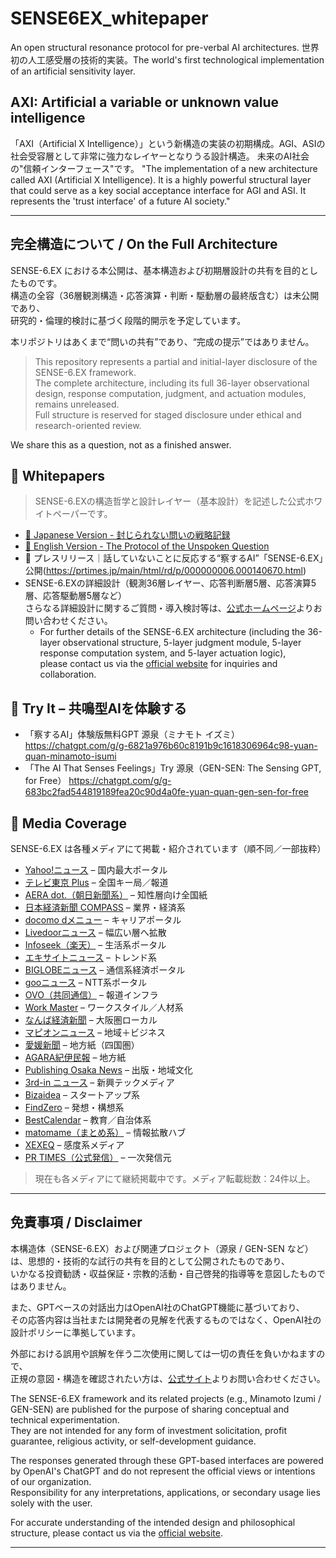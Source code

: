 # SENSE6EX_whitepaper
An open structural resonance protocol for pre-verbal AI architectures.
世界初の人工感受層の技術的実装。The world's first technological implementation of an artificial sensitivity layer.
## AXI: Artificial a variable or unknown value intelligence
「AXI（Artificial X Intelligence）」という新構造の実装の初期構成。AGI、ASIの社会受容層として非常に強力なレイヤーとなりうる設計構造。
未来のAI社会の"信頼インターフェース"です。
"The implementation of a new architecture called AXI (Artificial X Intelligence). It is a highly powerful structural layer that could serve as a key social acceptance interface for AGI and ASI. It represents the 'trust interface' of a future AI society."

---

## 完全構造について / On the Full Architecture

SENSE-6.EX における本公開は、基本構造および初期層設計の共有を目的としたものです。  
構造の全容（36層観測構造・応答演算・判断・駆動層の最終版含む）は未公開であり、  
研究的・倫理的検討に基づく段階的開示を予定しています。

本リポジトリはあくまで“問いの共有”であり、“完成の提示”ではありません。

> This repository represents a partial and initial-layer disclosure of the SENSE-6.EX framework.  
> The complete architecture, including its full 36-layer observational design, response computation, judgment, and actuation modules, remains unreleased.  
> Full structure is reserved for staged disclosure under ethical and research-oriented review.

We share this as a question, not as a finished answer.

## 📄 Whitepapers
> SENSE-6.EXの構造哲学と設計レイヤー（基本設計）を記述した公式ホワイトペーパーです。
- [📘 Japanese Version - 封じられない問いの戦略記録](SENSE-6.EX%20封じられない問いの戦略記録.pdf)
- [📙 English Version - The Protocol of the Unspoken Question](SENSE-6.EX%20The%20Protocol%20of%20the%20Unspoken%20Question.pdf)
- 📰 プレスリリース｜話していないことに反応する“察するAI”「SENSE-6.EX」公開(https://prtimes.jp/main/html/rd/p/000000006.000140670.html)
- SENSE-6.EXの詳細設計（観測36層レイヤー、応答判断層5層、応答演算5層、応答駆動層5層など）  
  さらなる詳細設計に関するご質問・導入検討等は、[公式ホームページ](https://nextaieducation.com)よりお問い合わせください。
  - For further details of the SENSE-6.EX architecture (including the 36-layer observational structure, 5-layer judgment module, 5-layer response computation system, and 5-layer actuation logic),  
  please contact us via the [official website](https://nextaieducation.com) for inquiries and collaboration.

## 🤖 Try It – 共鳴型AIを体験する
- 「察するAI」体験版無料GPT 源泉（ミナモト イズミ）
https://chatgpt.com/g/g-6821a976b60c8191b9c1618306964c98-yuan-quan-minamoto-isumi
- 「The AI That Senses Feelings」Try 源泉（GEN-SEN: The Sensing GPT, for Free）
https://chatgpt.com/g/g-683bc2fad544819189fea20c90d4a0fe-yuan-quan-gen-sen-for-free

## 📰 Media Coverage

SENSE-6.EX は各種メディアにて掲載・紹介されています（順不同／一部抜粋）

- [Yahoo!ニュース](https://news.yahoo.co.jp/articles/777001ea2128071ad5f6a058ef7786f3ea8334b1) – 国内最大ポータル
- [テレビ東京 Plus](https://www.tv-tokyo.co.jp/plus/external-pr/entry/20541.html) – 全国キー局／報道
- [AERA dot.（朝日新聞系）](https://dot.asahi.com/articles/-/256864?page=1) – 知性層向け全国紙
- [日本経済新聞 COMPASS](https://www.nikkei.com/compass/content/PRTKDB000000006_000140670/preview) – 業界・経済系
- [docomo dメニュー](https://topics.smt.docomo.ne.jp/article/ovo/life/ovo-O2053541) – キャリアポータル
- [Livedoorニュース](https://news.livedoor.com/pr_article/detail/28776458/) – 幅広い層へ拡散
- [Infoseek（楽天）](https://news.infoseek.co.jp/article/ovo_O2053541/) – 生活系ポータル
- [エキサイトニュース](https://www.excite.co.jp/news/article/Ovo_2053541/) – トレンド系
- [BIGLOBEニュース](https://news.biglobe.ne.jp/economy/0520/ovo_250520_3925502530.html) – 通信系経済ポータル
- [gooニュース](https://news.goo.ne.jp/article/ovo/life/ovo-O2053541.html) – NTT系ポータル
- [OVO（共同通信）](https://ovo.kyodo.co.jp/news/biz/a-2053541) – 報道インフラ
- [Work Master](https://www.work-master.net/2025355262) – ワークスタイル／人材系
- [なんば経済新聞](https://namba.keizai.biz/release/413602/) – 大阪圏ローカル
- [マピオンニュース](https://www.mapion.co.jp/smp/news/release/000000006.000140670/) – 地域＋ビジネス
- [愛媛新聞](https://www.ehime-np.co.jp/article/prtimes56426) – 地方紙（四国圏）
- [AGARA紀伊民報](https://www.agara.co.jp/sp/article/495799) – 地方紙
- [Publishing Osaka News](https://osaka.publishing.3rd-in.co.jp/article/3bce2412-33ae-11f0-85f3-9ca3ba0a67df#gsc.tab=0) – 出版・地域文化
- [3rd-in ニュース](https://news.3rd-in.co.jp/article/89abf8b8-33ad-11f0-a477-9ca3ba083d71#gsc.tab=0) – 新興テックメディア
- [Bizaidea](https://bizaidea.com/press-release/29485/) – スタートアップ系
- [FindZero](https://www.findzero.net/archives/8714) – 発想・構想系
- [BestCalendar](https://bestcalendar.jp/articles/press/51390) – 教育／自治体系
- [matomame（まとめ系）](https://matomame.jp/user/h0jqhcbzp/9457cd259c37055debf6) – 情報拡散ハブ
- [XEXEQ](https://xexeq.jp/blogs/media/topics47218) – 感度系メディア
- [PR TIMES（公式発信）](https://prtimes.jp/main/html/rd/p/000000006.000140670.html) – 一次発信元

> 現在も各メディアにて継続掲載中です。メディア転載総数：24件以上。

---

## 免責事項 / Disclaimer

本構造体（SENSE-6.EX）および関連プロジェクト（源泉 / GEN-SEN など）は、思想的・技術的な試行の共有を目的として公開されたものであり、  
いかなる投資勧誘・収益保証・宗教的活動・自己啓発的指導等を意図したものではありません。

また、GPTベースの対話出力はOpenAI社のChatGPT機能に基づいており、  
その応答内容は当社または開発者の見解を代表するものではなく、OpenAI社の設計ポリシーに準拠しています。

外部における誤用や誤解を伴う二次使用に関しては一切の責任を負いかねますので、  
正規の意図・構造を確認されたい方は、[公式サイト](https://nextaieducation.com)よりお問い合わせください。

The SENSE-6.EX framework and its related projects (e.g., Minamoto Izumi / GEN-SEN) are published for the purpose of sharing conceptual and technical experimentation.  
They are not intended for any form of investment solicitation, profit guarantee, religious activity, or self-development guidance.

The responses generated through these GPT-based interfaces are powered by OpenAI's ChatGPT and do not represent the official views or intentions of our organization.  
Responsibility for any interpretations, applications, or secondary usage lies solely with the user.

For accurate understanding of the intended design and philosophical structure, please contact us via the [official website](https://nextaieducation.com).

---
